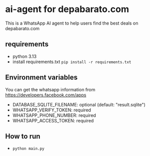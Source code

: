 # ai-agent for depabarato.com
This is a WhatsApp AI agent to help users find the best deals on depabarato.com

## requirements
- python 3.13
- install requirements.txt `pip install -r requirements.txt`

## Environment variables
You can get the whatsapp information from https://developers.facebook.com/apps
- DATABASE_SQLITE_FILENAME: optional (default: "result.sqlite")
- WHATSAPP_VERIFY_TOKEN: required
- WHATSAPP_PHONE_NUMBER: required
- WHATSAPP_ACCESS_TOKEN: required

## How to run
- `python main.py`
